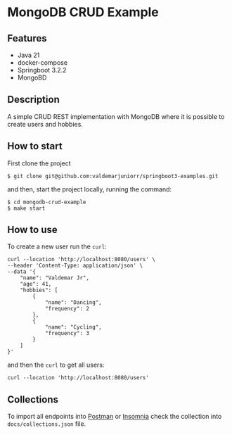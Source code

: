 # MongoDB CRUD Example

## Features

- Java 21
- docker-compose
- Springboot 3.2.2
- MongoBD

## Description

A simple CRUD REST implementation with MongoDB where it is possible to create users and hobbies.

## How to start

First clone the project

```
$ git clone git@github.com:valdemarjuniorr/springboot3-examples.git
```

and then, start the project locally, running the command:

```
$ cd mongodb-crud-example
$ make start
```

## How to use

To create a new user run the `curl`:

```
curl --location 'http://localhost:8080/users' \
--header 'Content-Type: application/json' \
--data '{
    "name": "Valdemar Jr",
    "age": 41,
    "hobbies": [
        {
            "name": "Dancing",
            "frequency": 2
        },
        {
            "name": "Cycling",
            "frequency": 3
        }
    ]
}'
```
and then the `curl` to get all users:
```
curl --location 'http://localhost:8080/users'
```

## Collections
To import all endpoints into [Postman](https://www.postman.com/) or [Insomnia](https://insomnia.rest/) check the collection into `docs/collections.json` file.
